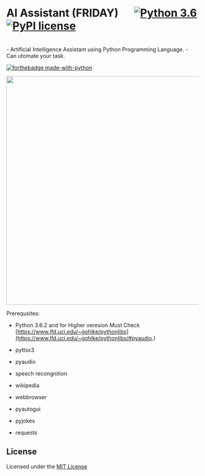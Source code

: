 # AI Assistant (FRIDAY) &emsp; [![Python 3.6](https://img.shields.io/badge/python-3.6-blue.svg)](https://www.python.org/downloads/release/python-360/)          [![PyPI license](https://img.shields.io/pypi/l/ansicolortags.svg)](https://pypi.python.org/pypi/ansicolortags/)

<br>
- Artificial Intelligence Assistant using Python Programming Language.
- Can utomate your task.

[![forthebadge made-with-python](http://ForTheBadge.com/images/badges/made-with-python.svg)](https://www.python.org/)      

<img src="image.jpg" width="600" /><br>

Prerequsites:

- Python 3.6.2 and for Higher veresion Must Check [https://www.lfd.uci.edu/~gohlke/pythonlibs](https://www.lfd.uci.edu/~gohlke/pythonlibs/#pyaudio.)

- pyttsx3
- pyaudio
- speech recongnition
- wikipedia
- webbrowser
- pyautogui
- pyjokes
- requests

## License
Licensed under the [MIT License]()
